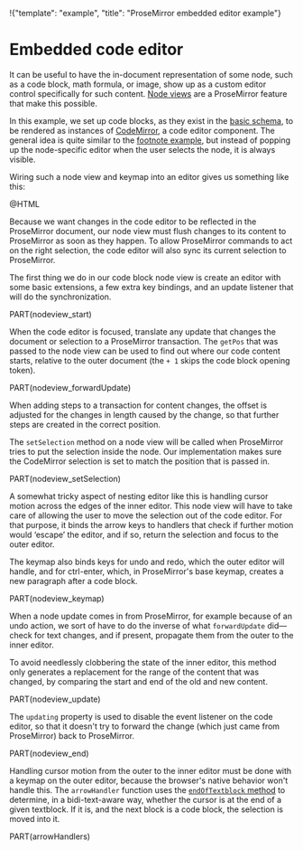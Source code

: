 !{"template": "example", "title": "ProseMirror embedded editor example"}

# Embedded code editor

It can be useful to have the in-document representation of some node,
such as a code block, math formula, or image, show up as a custom
editor control specifically for such content. [Node
views](##view.NodeView) are a ProseMirror feature that make this
possible.

In this example, we set up code blocks, as they exist in the [basic
schema](##schema-basic), to be rendered as instances of
[CodeMirror](http://codemirror.net), a code editor component. The
general idea is quite similar to the [footnote example](../footnote/),
but instead of popping up the node-specific editor when the user
selects the node, it is always visible.

Wiring such a node view and keymap into an editor gives us something
like this:

@HTML

Because we want changes in the code editor to be reflected in the
ProseMirror document, our node view must flush changes to its content
to ProseMirror as soon as they happen. To allow ProseMirror commands
to act on the right selection, the code editor will also sync its
current selection to ProseMirror.

The first thing we do in our code block node view is create an editor
with some basic extensions, a few extra key bindings, and an update
listener that will do the synchronization.

PART(nodeview_start)

When the code editor is focused, translate any update that changes the
document or selection to a ProseMirror transaction. The `getPos` that
was passed to the node view can be used to find out where our code
content starts, relative to the outer document (the `+ 1` skips the
code block opening token).

PART(nodeview_forwardUpdate)

When adding steps to a transaction for content changes, the offset is
adjusted for the changes in length caused by the change, so that
further steps are created in the correct position.

The `setSelection` method on a node view will be called when
ProseMirror tries to put the selection inside the node. Our
implementation makes sure the CodeMirror selection is set to match the
position that is passed in.

PART(nodeview_setSelection)

A somewhat tricky aspect of nesting editor like this is handling
cursor motion across the edges of the inner editor. This node view
will have to take care of allowing the user to move the selection out
of the code editor. For that purpose, it binds the arrow keys to
handlers that check if further motion would ‘escape’ the editor, and
if so, return the selection and focus to the outer editor.

The keymap also binds keys for undo and redo, which the outer editor
will handle, and for ctrl-enter, which, in ProseMirror's base keymap,
creates a new paragraph after a code block.

PART(nodeview_keymap)

When a node update comes in from ProseMirror, for example because of
an undo action, we sort of have to do the inverse of what
`forwardUpdate` did—check for text changes, and if present, propagate
them from the outer to the inner editor.

To avoid needlessly clobbering the state of the inner editor, this
method only generates a replacement for the range of the content that
was changed, by comparing the start and end of the old and new
content.

PART(nodeview_update)

The `updating` property is used to disable the event listener on the
code editor, so that it doesn't try to forward the change (which just
came from ProseMirror) back to ProseMirror.

PART(nodeview_end)

Handling cursor motion from the outer to the inner editor must be done
with a keymap on the outer editor, because the browser's native
behavior won't handle this. The `arrowHandler` function uses the
[`endOfTextblock` method](##view.EditorView.endOfTextblock) to
determine, in a bidi-text-aware way, whether the cursor is at the end
of a given textblock. If it is, and the next block is a code block,
the selection is moved into it.

PART(arrowHandlers)
